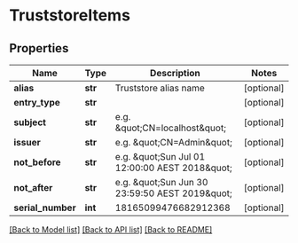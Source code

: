 # TruststoreItems

## Properties
Name | Type | Description | Notes
------------ | ------------- | ------------- | -------------
**alias** | **str** | Truststore alias name | [optional] 
**entry_type** | **str** |  | [optional] 
**subject** | **str** | e.g. \&quot;CN&#x3D;localhost\&quot; | [optional] 
**issuer** | **str** | e.g. \&quot;CN&#x3D;Admin\&quot; | [optional] 
**not_before** | **str** | e.g. \&quot;Sun Jul 01 12:00:00 AEST 2018\&quot; | [optional] 
**not_after** | **str** | e.g. \&quot;Sun Jun 30 23:59:50 AEST 2019\&quot; | [optional] 
**serial_number** | **int** | 18165099476682912368 | [optional] 

[[Back to Model list]](../README.md#documentation-for-models) [[Back to API list]](../README.md#documentation-for-api-endpoints) [[Back to README]](../README.md)



